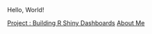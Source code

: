 Hello, World! 

[Project : Building R Shiny Dashboards](https://github.com/baileywellen/Learning-RShiny)
[About Me](AboutMe)
